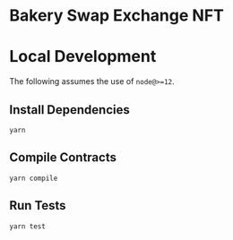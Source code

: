 # Bakery Swap Exchange NFT

# Local Development

The following assumes the use of `node@>=12`.

## Install Dependencies

`yarn`

## Compile Contracts

`yarn compile`

## Run Tests

`yarn test`
